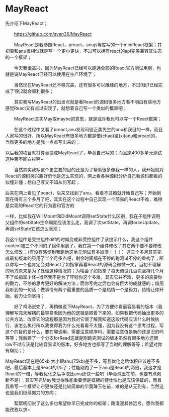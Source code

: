 # MayReact
先介绍下MayReact；

　　https://github.com/sven36/MayReact

　　MayReact是我参照React，preact，anujs等库写的一个miniReact框架；其初衷和anu很相似就是写一个更小更快，不过可以拥有react的api完美兼容其生态的一个框架；

　　今天我很高兴，因为MayReact已经可以跑通全部的React官方测试用例，也就是说MayReact已经可以使用在生产环境了；

　　当然现在MayReact还不够完美，还有很多可以雕琢的地方，不过0到1已经完成了1到2就会顺利很多；

　　其实我写MayReact的出发点就是看React的源码很多地方看不明白有些地方感觉React又有点过实现了，就想着自己写一个类似的框架吧；

　　MayReact其实May取maybe的意思，就是或许我也可以写一个React框架；

　　在这个过程中又看了preact,anu发现司徒正美先生的anu和我目的一样，而且人家写的很好，所以MayReact有很多地方都是借(chao)鉴(xi)anu和preact的，当然更多的地方是我一点点写出来的；

以后我的项目就打算替换成MayReact了，毕竟自己写的；而且跑400多单元测试这种苦不能白挨啊~

　　当然其实我写这个更主要的目的还是为了帮助很多像我一样的人，我开始就对React的源码感兴趣好奇他是怎么实现的，网上看各种源码分析自己看源码都看的似懂非懂；想自己写又不知从何写起；

后来在网上看见了peact，后来又找到了anu，看着不过瘾就开始自己写；开始到现在得有三个多月了吧，其实在这个过程中自己实现一个简易的React不难，难得是实现的React它的行为要和官方的

一样，比如我在WillMount和DidMount调用setState什么区别，我在子组件调用父组件的setState生命周期应该怎么走，我调了次setState，再调forceUpdate，再调setState它该怎么表现；

我这个组件是受控组件diff的时候变成非受控组件了该提示什么，我这个组件context被三个不同的子组件用到了，我在第一个组件修改了其它两个要不要修改怎么修改；（有没有感觉到我跑他这单元测试有多崩溃！！！）这三个多月其实完成最初版本的只用了半个月多点吧，剩余时间都在不停的跑测试不停的重构了；所以你写一个也肯定会对React了如指掌再看React的源码会微微一笑，当初不理解的地方原来是为了处理这种情况的；为啥会了如指掌？每天调试几百次坚持几个月不了如指掌才怪~当然我不是为了吓唬你这个多难，其实它并不难，更多的需要你的毅力，不停的思考更好的解决方法；而你写完之后也会有巨大的成就感的；借用我听到的一句话：做事情有两个最重要的品质一个是热情一个是毅力，热情让你开始，毅力让你坚持；

　　好了鸡汤说完了，再稍微说下MayReact，为了方便你看最容易看的版本（我理解写完未解耦的最容易看因为他的逻辑是顺着下来的，如果我把代码抽出更多的公共方法，改善它的流程那是因为我对它很了解我知道这段代码应该什么时候执行，该怎么执行所以我觉得我为什么光看看不太懂，因为我没有这个思考过程，写这个的目的是什么，要在哪调用，需要注意顺序吗，需要注意值是新的还是旧的吗等等；我新建了一个分支forRead这就是刚跑完测试的版本虽然有很多地方还很low不过应该是比较容易读的版本，好多地方也都写了当时的理解等等；希望对你有帮助；）

MayReact现在是65kb 大小跟anu(75kb)差不多，等我优化之后体积应该差不多吧，最后基本上是React的1/5了；性能刚跑了一下anu是React的两倍，我这才是React的一倍，等我优化之后争取比anu还快一些吧（毕竟珠玉在前，也要有点创新不是）；其实写完May我觉得性能重要但是框架的健壮性也是应该保证的，而且我重写一个框架让它更快还是比较简单的毕竟珠玉在前，难的是从无到有，当然这也是我们继续努力的方向；

　　絮絮叨叨说了这么多也希望你早日完成你的框架；路漫漫其修远兮，愿你我都能孜孜以求~

 
